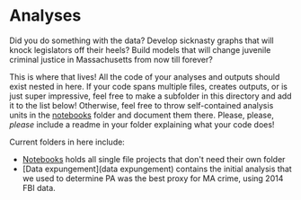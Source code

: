 # Analyses

Did you do something with the data? Develop sicknasty graphs that will knock legislators off their heels? Build models that will change juvenile criminal justice in Massachusetts from now till forever? 

This is where that lives! All the code of your analyses and outputs should exist nested in here. If your code spans multiple files, creates outputs, or is just super impressive, feel free to make a subfolder in this directory and add it to the list below! Otherwise, feel free to throw self-contained analysis units in the [notebooks](notebooks) folder and document them there. Please, please, _please_ include a readme in your folder explaining what your code does!

Current folders in here include:

* [Notebooks](notebooks) holds all single file projects that don't need their own folder
* [Data expungement](data expungement) contains the initial analysis that we used to determine PA was the best proxy for MA crime, using 2014 FBI data.
